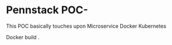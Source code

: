 # Pennstack  POC- 
This POC basically  touches upon 
Microservice
Docker
Kubernetes
 

 
 Docker build .
 